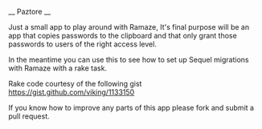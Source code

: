 __ Paztore __

Just a small app to play around with Ramaze,
It's final purpose will be an app that copies passwords to the clipboard
and that only grant those passwords to users of the right access level.

In the meantime you can use this to see how to set up Sequel migrations with Ramaze with a rake task.

Rake code courtesy of the following gist https://gist.github.com/viking/1133150 

If you know how to improve any parts of this app please fork and submit a pull request.
